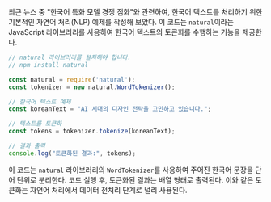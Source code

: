 최근 뉴스 중 "한국어 특화 모델 경쟁 점화"와 관련하여, 한국어 텍스트를 처리하기 위한 기본적인 자연어 처리(NLP) 예제를 작성해 보았다. 이 코드는 `natural`이라는 JavaScript 라이브러리를 사용하여 한국어 텍스트의 토큰화를 수행하는 기능을 제공한다.

```javascript
// natural 라이브러리를 설치해야 합니다.
// npm install natural

const natural = require('natural');
const tokenizer = new natural.WordTokenizer();

// 한국어 텍스트 예제
const koreanText = "AI 시대의 디자인 전략을 고민하고 있습니다.";

// 텍스트를 토큰화
const tokens = tokenizer.tokenize(koreanText);

// 결과 출력
console.log("토큰화된 결과:", tokens);
```

이 코드는 `natural` 라이브러리의 `WordTokenizer`를 사용하여 주어진 한국어 문장을 단어 단위로 분리한다. 코드 실행 후, 토큰화된 결과는 배열 형태로 출력된다. 이와 같은 토큰화는 자연어 처리에서 데이터 전처리 단계로 널리 사용된다.